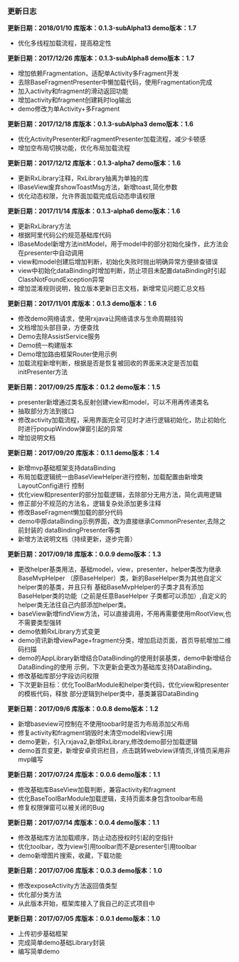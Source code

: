 ### 更新日志
**更新日期：2018/01/10  库版本：0.1.3-subAlpha13  demo版本：1.7**
* 优化多线程加载流程，提高稳定性

**更新日期：2017/12/26  库版本：0.1.3-subAlpha8  demo版本：1.7**
* 增加依赖Fragmentation，适配单Activity多Fragment开发
* 去除BaseFragmentPresenter中懒加载代码，使用Fragmentation完成
* 加入activity和fragment的滑动返回功能
* 增加activity和fragment创建耗时log输出
* demo修改为单Activity+多Fragment

**更新日期：2017/12/18  库版本：0.1.3-subAlpha3  demo版本：1.6**
* 优化ActivityPresenter和FragmentPresenter加载流程，减少卡顿感
* 增加空布局切换功能，优化布局加载流程

**更新日期：2017/12/12  库版本：0.1.3-alpha7  demo版本：1.6**
* 更新RxLibrary注释，RxLibrary抽离为单独的库
* IBaseView废弃showToastMsg方法，新增toast,简化参数
* 优化动态权限，允许界面加载完成后动态申请权限

**更新日期：2017/11/14  库版本：0.1.3-alpha6  demo版本：1.6**
* 更新RxLibrary方法
* 根据阿里代码公约规范基础库代码
* IBaseModel新增方法initModel，用于model中的部分初始化操作，此方法会在presenter中自动调用
* view和model创建后增加判断，初始化失败时抛出明确异常方便排查错误
* view中初始化dataBinding时增加判断，防止项目未配置dataBinding时引起ClassNotFoundException异常
* 增加混淆规则说明，独立版本更新日志文档，新增常见问题汇总文档

**更新日期：2017/11/01  库版本：0.1.3  demo版本：1.6**
* 修改demo网络请求，使用rxjava让网络请求与生命周期挂钩
* 文档增加头部目录，方便查找
* Demo去除AssistService服务
* Demo统一构建版本
* Demo增加路由框架Router使用示例
* 加载流程新增判断，根据是否是恢复被回收的界面来决定是否加载initPresenter方法

**更新日期：2017/09/25  库版本：0.1.2  demo版本：1.5**
* presenter新增通过类名反射创建view和model，可以不用再传递类名
* 抽取部分方法到接口
* 修改activity加载流程，采用界面完全可见时才进行逻辑初始化，防止初始化时进行popupWindow弹窗引起的异常
* 增加说明文档

**更新日期：2017/09/20  库版本：0.1.1  demo版本：1.4**
* 新增mvp基础框架支持dataBinding
* 布局加载逻辑统一由BaseViewHelper进行控制，加载配置由新增类LayoutConfig进行
     控制
* 优化view和presenter的部分加载逻辑，去除部分无用方法，简化调用逻辑
* 修正部分不规范的方法名，逻辑复杂处添加更多注释
* 修改BaseFragment懒加载的部分代码
* demo中原dataBinding示例界面，改为直接继承CommonPresenter,去除之前封装的
     dataBindingPresenter等类
* 新增方法说明文档（持续更新，逐步完善）


**更新日期：2017/09/18  库版本：0.0.9  demo版本：1.3**
* 更改helper基类用法，基础model，view，presenter，helper类改为继承BaseMvpHelper
     （原BaseHelper）类，新的BaseHelper类为其他自定义helper类的基类，并且只有
     基础BaseMvpHelper的子类才具有添加BaseHelper类的功能（之前是任意BaseHelper
     子类都可以添加）,自定义的helper类无法往自己内部添加helper类。
* baseView新增findView方法，可以直接调用，不用再需要使用mRootView,也不需要类型强转
* demo依赖RxLibrary方式变更
* demo资讯新增viewPage+fragment分类，增加启动页面，首页导航增加二维码扫描
* demo的AppLibrary新增结合DataBinding的使用封装基类，demo中新增结合DataBinding的使用
     示例，下次更新会更改为基础库支持DataBinding。
* 修改基础库部分字段访问权限
* 下次更新目标：优化ToolBarModule和helper类代码，优化view和presenter的模板代码，释放
     部分逻辑到helper类中，基类兼容DataBinding

**更新日期：2017/09/6  库版本：0.0.8  demo版本：1.2**
* 新增baseview可控制在不使用toobar时是否为布局添加父布局
* 修复activity和fragment销毁时未清空model和view引用
* demo更新，引入rxjava2,新增RxLibrary,修改demo部分加载逻辑
* demo首页变更，新增安卓资讯栏目，点击跳转webview详情页,详情页采用非mvp编写

**更新日期：2017/07/24  库版本：0.0.6  demo版本：1.1**
* 修改基础库BaseView加载判断，兼容activity和fragment
* 优化BaseToolBarModule加载逻辑，支持页面本身包含toolbar布局
* 修复权限弹窗可以被关闭的Bug

**更新日期：2017/07/14  库版本：0.0.4  demo版本：1.1**
* 修改基础库方法加载顺序，防止动态授权时引起的空指针
* 优化toolbar，改为view引用toolbar而不是presenter引用toolbar
* demo新增图片搜索，收藏，下载功能

**更新日期：2017/07/06  库版本：0.0.3  demo版本：1.0**
* 修改exposeActivity方法返回值类型
* 优化部分类方法
* 从此版本开始，框架库接入了我自己的正式项目中

**更新日期：2017/07/05  库版本：0.0.1  demo版本：1.0**
* 上传初步基础框架
* 完成简单demo基础Library封装
* 编写简单demo

